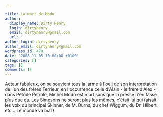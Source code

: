 ```yaml
---

title: La mort de Modo
author:
  display_name: Dirty Henry
  login: dirtyhenry
  email: dirtyhenry@gmail.com
  url: ''
author_login: dirtyhenry
author_email: dirtyhenry@gmail.com
wordpress_id: 478
date: '2008-11-05 10:00:00 +0100'
categories: []
tags: []
comments: []
---
```

Acteur fabuleux, on se souvient tous la larme à l'oeil de son interprétation de l'un des frères Terrieur, en l'occurrence celle d'Alain - le frère d'Alex -, dans Pétrole Pétrole, Michel Modo est mort sans que la presse n'en fasse plus que ça. Les Simpsons ne seront plus les mêmes, c'était lui qui faisait les voix du principal Skinner, de M. Burns, du chef Wiggum, du Dr. Hilbert, etc... Le monde va mal !
